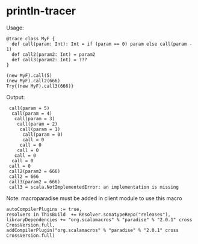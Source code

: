 # println-tracer

Usage:

    @trace class MyF {
      def call(param: Int): Int = if (param == 0) param else call(param - 1)
      def call2(param2: Int) = param2
      def call3(param2: Int) = ???
    }
    
    (new MyF).call(5)
    (new MyF).call2(666)
    Try{(new MyF).call3(666)}

Output:

     call(param = 5)
      call(param = 4)
       call(param = 3)
        call(param = 2)
         call(param = 1)
          call(param = 0)
          call = 0
         call = 0
        call = 0
       call = 0
      call = 0
     call = 0
     call2(param2 = 666)
     call2 = 666
     call3(param2 = 666)
     call3 = scala.NotImplementedError: an implementation is missing

Note: macroparadise must be added in client module to use this macro 

    autoCompilerPlugins := true,
    resolvers in ThisBuild  += Resolver.sonatypeRepo("releases"),
    libraryDependencies += "org.scalamacros" % "paradise" % "2.0.1" cross CrossVersion.full,
    addCompilerPlugin("org.scalamacros" % "paradise" % "2.0.1" cross CrossVersion.full)
